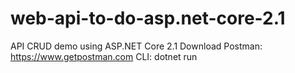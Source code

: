 # web-api-to-do-asp.net-core-2.1

API CRUD demo using ASP.NET Core 2.1
Download Postman: https://www.getpostman.com
CLI: dotnet run
